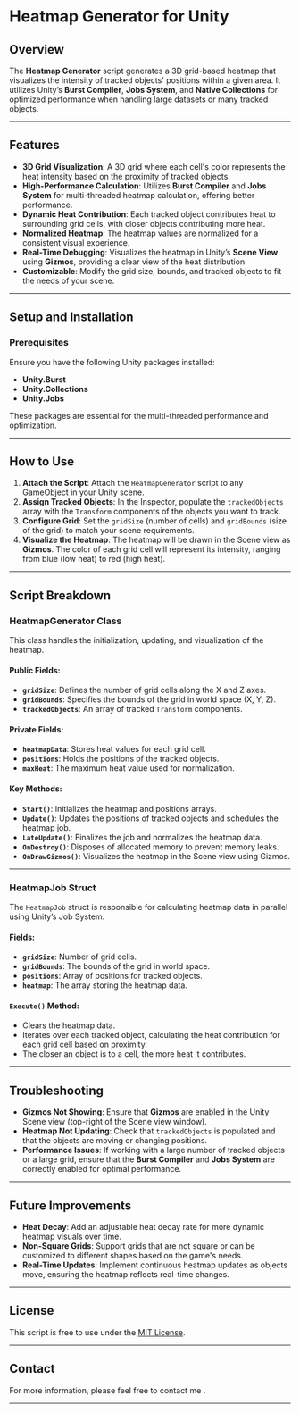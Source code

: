 # Heatmap Generator for Unity

## Overview
The **Heatmap Generator** script generates a 3D grid-based heatmap that visualizes the intensity of tracked objects' positions within a given area. It utilizes Unity’s **Burst Compiler**, **Jobs System**, and **Native Collections** for optimized performance when handling large datasets or many tracked objects.

---

## Features

- **3D Grid Visualization**: A 3D grid where each cell's color represents the heat intensity based on the proximity of tracked objects.
- **High-Performance Calculation**: Utilizes **Burst Compiler** and **Jobs System** for multi-threaded heatmap calculation, offering better performance.
- **Dynamic Heat Contribution**: Each tracked object contributes heat to surrounding grid cells, with closer objects contributing more heat.
- **Normalized Heatmap**: The heatmap values are normalized for a consistent visual experience.
- **Real-Time Debugging**: Visualizes the heatmap in Unity’s **Scene View** using **Gizmos**, providing a clear view of the heat distribution.
- **Customizable**: Modify the grid size, bounds, and tracked objects to fit the needs of your scene.

---

## Setup and Installation

### Prerequisites

Ensure you have the following Unity packages installed:

- **Unity.Burst**
- **Unity.Collections**
- **Unity.Jobs**

These packages are essential for the multi-threaded performance and optimization.

---

## How to Use

1. **Attach the Script**: Attach the `HeatmapGenerator` script to any GameObject in your Unity scene.
2. **Assign Tracked Objects**: In the Inspector, populate the `trackedObjects` array with the `Transform` components of the objects you want to track.
3. **Configure Grid**: Set the `gridSize` (number of cells) and `gridBounds` (size of the grid) to match your scene requirements.
4. **Visualize the Heatmap**: The heatmap will be drawn in the Scene view as **Gizmos**. The color of each grid cell will represent its intensity, ranging from blue (low heat) to red (high heat).

---

## Script Breakdown

### **HeatmapGenerator Class**

This class handles the initialization, updating, and visualization of the heatmap.

#### Public Fields:
- **`gridSize`**: Defines the number of grid cells along the X and Z axes.
- **`gridBounds`**: Specifies the bounds of the grid in world space (X, Y, Z).
- **`trackedObjects`**: An array of tracked `Transform` components.

#### Private Fields:
- **`heatmapData`**: Stores heat values for each grid cell.
- **`positions`**: Holds the positions of the tracked objects.
- **`maxHeat`**: The maximum heat value used for normalization.

#### Key Methods:
- **`Start()`**: Initializes the heatmap and positions arrays.
- **`Update()`**: Updates the positions of tracked objects and schedules the heatmap job.
- **`LateUpdate()`**: Finalizes the job and normalizes the heatmap data.
- **`OnDestroy()`**: Disposes of allocated memory to prevent memory leaks.
- **`OnDrawGizmos()`**: Visualizes the heatmap in the Scene view using Gizmos.

---

### **HeatmapJob Struct**

The `HeatmapJob` struct is responsible for calculating heatmap data in parallel using Unity’s Job System.

#### Fields:
- **`gridSize`**: Number of grid cells.
- **`gridBounds`**: The bounds of the grid in world space.
- **`positions`**: Array of positions for tracked objects.
- **`heatmap`**: The array storing the heatmap data.

#### `Execute()` Method:
- Clears the heatmap data.
- Iterates over each tracked object, calculating the heat contribution for each grid cell based on proximity.
- The closer an object is to a cell, the more heat it contributes.

---

## Troubleshooting

- **Gizmos Not Showing**: Ensure that **Gizmos** are enabled in the Unity Scene view (top-right of the Scene view window).
- **Heatmap Not Updating**: Check that `trackedObjects` is populated and that the objects are moving or changing positions.
- **Performance Issues**: If working with a large number of tracked objects or a large grid, ensure that the **Burst Compiler** and **Jobs System** are correctly enabled for optimal performance.

---

## Future Improvements

- **Heat Decay**: Add an adjustable heat decay rate for more dynamic heatmap visuals over time.
- **Non-Square Grids**: Support grids that are not square or can be customized to different shapes based on the game's needs.
- **Real-Time Updates**: Implement continuous heatmap updates as objects move, ensuring the heatmap reflects real-time changes.

---

## License

This script is free to use under the [MIT License](LICENSE).

---

## Contact

For more information, please feel free to contact me .

---

